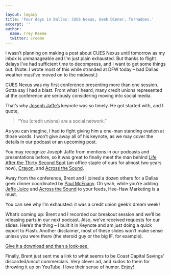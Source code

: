 ```yaml
---

layout: legacy
title: 'Four days in Dallas: CUES Nexus, Geek Dinner, Tornadoes.'
excerpt: ''
author:
  name: Trey Reeme
  twitter: creeme
---
```


<p>I wasn&#8217;t planning on making a post about <span class="caps">CUES</span> Nexus until tomorrow as my inbox is unmanageable and I&#8217;m just plain exhausted.  But thanks to flight delays I&#8217;ve had sufficient time to decompress, and I want to get some things out.  (Note: I wrote most of this while stranded at <span class="caps">DFW</span> today &#8211; bad Dallas weather must&#8217;ve moved on to the midwest.)</p>


<p><span class="caps">CUES</span> Nexus was my first conference presenting more than one session.  Gotta say I had a blast.  From what I heard, many credit unions represented at the conference are seriously considering moving into social media.</p>


<p>That&#8217;s why <a href="http://www.jaffejuice.com">Joseph Jaffe&#8217;s</a> keynote was so timely.  He got started with, and I quote,</p>


<blockquote>
	<p> &#8220;You (credit unions) are a social network.&#8221;</p>
</blockquote>


<p>As you can imagine, I had to fight giving him a one-man standing ovation at those words.  I won&#8217;t give away all of his keynote, as we may cover the details in our podcast or an upcoming post.</p>


<p>You may recognize Joseph Jaffe from mentions in our podcasts and presentations before, so it was great to finally meet the man behind <a href="http://www.amazon.com/Life-After-30-Second-Spot-Alternatives/dp/0471718378/ref=sr_1_5/104-8997633-1986349?ie=UTF8&#38;s=books&#38;qid=1177622854&#38;sr=8-5">Life After the Thirty Second Spot</a> (an office staple of ours for almost two years now), <a href="http://www.crayonville.com/">Crayon</a>, and <a href="http://www.acrossthesound.net/">Across the Sound</a>.</p>


<p>Away from the conference, Brent and I joined a dozen others for a Dallas geek dinner coordinated by <a href="http://heehawmarketing.typepad.com/hee_haw_marketing/2007/04/dallas_geek_din.html">Paul McEnany</a>.  Oh yeah, while you&#8217;re adding <a href="http://www.jaffejuice.com">Jaffe Juice</a> and <a href="http://www.acrossthesound.net">Across the Sound</a> to your feeds, Hee-Haw Marketing is a must.</p>


<p>You can see why I&#8217;m exhausted: it was a credit union geek&#8217;s dream week!</p>


<p>What&#8217;s coming up:  Brent and I recorded our breakout session and we&#8217;ll be releasing parts in our next podcast.  Also, we&#8217;ve received requests for our slides.  Here&#8217;s the thing &#8211; I built it in Keynote and am just doing a quick export to Flash.  Another disclaimer, most of these slides won&#8217;t make sense unless you were there (the steroid guy or the big IF, for example).</p>


<p><a href="http://www.mediafire.com/?3yw0myjuzmo">Give it a download and then a look-see.</a></p>


<p>Finally, Brent just sent me a link to what seems to be Coast Capital Savings&#8217; discarded/uncut commercials.  Very clever ad, and kudos to them for throwing it up on YouTube.  I love their sense of humor.  Enjoy!</p>


<center><object width="425" height="350"><param name="movie" value="http://www.youtube.com/v/_vqyIANQn4U"></param><param name="wmode" value="transparent"></param><embed src="http://www.youtube.com/v/_vqyIANQn4U" type="application/x-shockwave-flash" wmode="transparent" width="425" height="350"></embed></object></center>